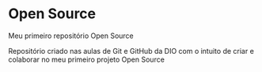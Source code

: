 # Open Source
Meu primeiro repositório Open Source

Repositório criado nas aulas de Git e GitHub da DIO com o intuito de criar e colaborar no meu primeiro projeto Open Source